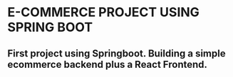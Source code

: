 # E-COMMERCE PROJECT USING SPRING BOOT
## First project using Springboot. Building a simple ecommerce backend plus a React Frontend.
